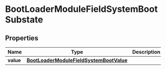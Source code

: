 

# BootLoaderModuleFieldSystemBootSubstate


## Properties

| Name | Type | Description | Notes |
|------------ | ------------- | ------------- | -------------|
|**value** | [**BootLoaderModuleFieldSystemBootValue**](BootLoaderModuleFieldSystemBootValue.md) |  |  |



